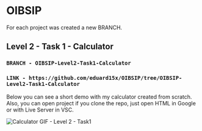 # OIBSIP
For each project was created a new BRANCH.

## Level 2 - Task 1 - Calculator
### `BRANCH - OIBSIP-Level2-Task1-Calculator`
### `LINK - https://github.com/eduard15x/OIBSIP/tree/OIBSIP-Level2-Task1-Calculator` 
Below you can see a short demo with my calculator created from scratch.
Also, you can open project if you clone the repo, just open HTML in Google or with Live Server in VSC.

![Calculator GIF - Level 2 - Task1](https://github.com/eduard15x/OIBSIP/assets/89576994/12cf6cae-15d1-4356-afc9-54247ec7c987)

